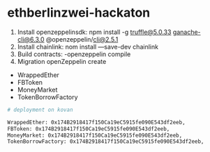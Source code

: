 # ethberlinzwei-hackaton


1. Install openzeppelinsdk:  npm install -g truffle@5.0.33 ganache-cli@6.3.0 @openzeppelin/cli@2.5.1
2. Install chainlink:  nom install —save-dev chainlink
3. Build contracts: -openzeppelin compile
4. Migration openZeppelin create
  - WrappedEther
  - FBToken
  - MoneyMarket
  - TokenBorrowFactory


```bash
# deployment on kovan

WrappedEther: 0x174B2918417f150Ca19eC5915fe090E543df2eeb,
FBToken: 0x174B2918417f150Ca19eC5915fe090E543df2eeb,
MoneyMarket: 0x174B2918417f150Ca19eC5915fe090E543df2eeb,
TokenBorrowFactory: 0x174B2918417f150Ca19eC5915fe090E543df2eeb,

```
